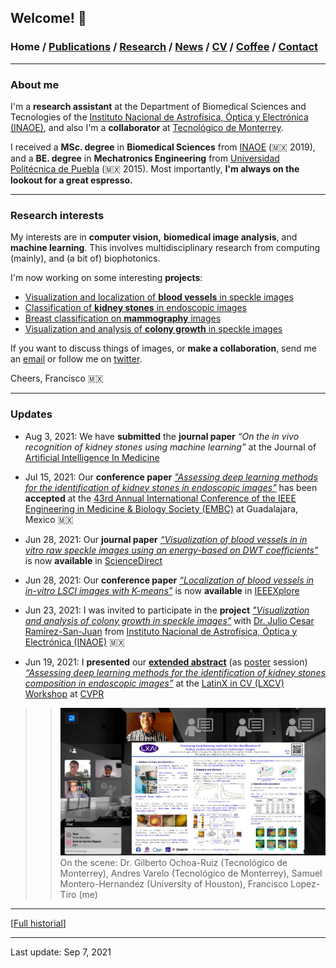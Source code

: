 ## Welcome! 🗻

###  Home / [Publications](/publications) / [Research](/research) / [News](/news) / [CV](/brief_cv) / [Coffee](/coffee) / [Contact](/contact)
---

  
### About me
I'm a **research assistant** at the Department of Biomedical Sciences and Tecnologies of the [Instituto Nacional de Astrofísica, Óptica y Electrónica (INAOE)](https://www.inaoep.mx), and also I'm a **collaborator** at [Tecnológico de Monterrey](https://tec.mx/es). 

I received a **MSc. degree** in **Biomedical Sciences** from [INAOE](https://www.inaoep.mx) (🇲🇽 2019), and a **BE. degree** in **Mechatronics Engineering** from [Universidad Politécnica de Puebla](http://www.uppuebla.edu.mx/joomla1/) (🇲🇽  2015).  Most importantly, **I'm always on the lookout for a great espresso.**
  
---

### Research interests

My interests are in **computer vision,** **biomedical image analysis**, and **machine learning**. This involves multidisciplinary research from computing (mainly), and (a bit of) biophotonics. 
  
I'm now working on some interesting **projects**:

*  [Visualization and localization of **blood vessels** in speckle images](/bloodvessels)
*  [Classification of **kidney stones** in endoscopic images](/kidneystones)
*  [Breast classification on **mammography** images](/mammography) 
*  [Visualization and analysis of **colony growth** in speckle images](/colonygrowth) 


If you want to discuss things of images, or **make a collaboration**, send me an [email](mailto:francisco.lopez@ieee.org?subject=%20Hello,%20Francisco)  or follow me on [twitter](https://twitter.com/Friscolt).

Cheers,
Francisco 🇲🇽

---

### Updates

* Aug 3, 2021: We have **submitted** the **journal paper** *“On the in vivo recognition of kidney stones using machine learning”* at the Journal of [Artificial Intelligence In Medicine](https://www.sciencedirect.com/journal/artificial-intelligence-in-medicine)

* Jul 15, 2021: Our **conference paper** [*"Assessing deep learning methods for the identification of kidney stones in endoscopic images"*](https://arxiv.org/abs/2103.01146) has been **accepted** at the [43rd Annual International Conference of the IEEE Engineering in Medicine & Biology Society (EMBC)](https://embc.embs.org/2021/) at Guadalajara, Mexico 🇲🇽

* Jun 28, 2021: Our **journal paper** [*“Visualization of blood vessels in in vitro raw speckle images using an energy-based on DWT coefficients”*](https://www.sciencedirect.com/science/article/pii/S1746809421004894) is now **available** in [ScienceDirect](https://www.sciencedirect.com/science/article/pii/S1746809421004894)

* Jun 28, 2021: Our **conference paper** [*“Localization of blood vessels in in-vitro LSCI images with K-means”*](https://ieeexplore.ieee.org/document/9460100) is now **available** in [IEEEXplore](https://ieeexplore.ieee.org/document/9460100)

* Jun 23, 2021: I was invited to participate in the **project** [*"Visualization and analysis of colony growth in speckle images"*](https://friscolt.github.io/colonygrowth) with [Dr. Julio Cesar Ramírez-San-Juan](https://scholar.google.es/citations?user=xN03bqgAAAAJ&hl=es) from [Instituto Nacional de Astrofísica, Óptica y Electrónica (INAOE)](https://www.inaoep.mx) 🇲🇽

* Jun 19, 2021: I **presented** our [**extended abstract**](https://research.latinxinai.org/papers/cvpr/2021/pdf/6_CameraReady_06.pdf) (as [poster](https://research.latinxinai.org/papers/cvpr/2021/png/6_poster_06.png) session) [*“Assessing deep learning methods for the identification of kidney stones composition in endoscopic images”*](https://research.latinxinai.org/papers/cvpr/2021/pdf/6_CameraReady_06.pdf) at the [LatinX in CV (LXCV) Workshop](https://www.latinxinai.org/cvpr-2021-about) at [CVPR](http://cvpr2021.thecvf.com)

>> ![ ](/images/lxai.png)                                          
>> On the scene: Dr. Gilberto Ochoa-Ruiz (Tecnológico de Monterrey), Andres Varelo (Tecnológico de Monterrey), Samuel Montero-Hernandez (University of Houston), Francisco Lopez-Tiro (me)


---

[[Full historial](/news)]


--- 
Last update: Sep 7, 2021 
